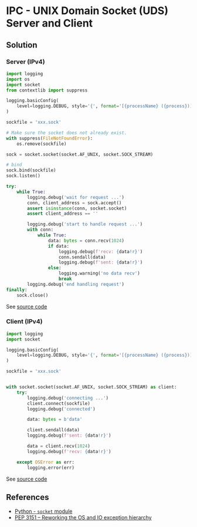 # IPC - UNIX Domain Socket (UDS) Server and Client

## Solution

### Server (IPv4)

```python
import logging
import os
import socket
from contextlib import suppress

logging.basicConfig(
    level=logging.DEBUG, style='{', format='[{processName} ({process})] {message}'
)

sockfile = 'xxx.sock'

# Make sure the socket does not already exist.
with suppress(FileNotFoundError):
    os.remove(sockfile)

sock = socket.socket(socket.AF_UNIX, socket.SOCK_STREAM)

# bind
sock.bind(sockfile)
sock.listen()

try:
    while True:
        logging.debug('wait for request ...')
        conn, client_address = sock.accept()
        assert isinstance(conn, socket.socket)
        assert client_address == ''

        logging.debug('start to handle request ...')
        with conn:
            while True:
                data: bytes = conn.recv(1024)
                if data:
                    logging.debug(f'recv: {data!r}')
                    conn.sendall(data)
                    logging.debug(f'sent: {data!r}')
                else:
                    logging.warning('no data recv')
                    break
        logging.debug('end handling request')
finally:
    sock.close()
```

See [source code](https://github.com/leven-cn/python-cookbook/blob/main/examples/core/ipc_unix_domain_socket_server_ipv4.py)

### Client (IPv4)

```python
import logging
import socket

logging.basicConfig(
    level=logging.DEBUG, style='{', format='[{processName} ({process})] {message}'
)

sockfile = 'xxx.sock'


with socket.socket(socket.AF_UNIX, socket.SOCK_STREAM) as client:
    try:
        logging.debug('connecting ...')
        client.connect(sockfile)
        logging.debug('connected')

        data: bytes = b'data'

        client.sendall(data)
        logging.debug(f'sent: {data!r}')

        data = client.recv(1024)
        logging.debug(f'recv: {data!r}')

    except OSError as err:
        logging.error(err)
```

See [source code](https://github.com/leven-cn/python-cookbook/blob/main/examples/core/ipc_unix_domain_socket_client_ipv4.py)

## References

- [Python - `socket` module](https://docs.python.org/3/library/socket.html)
- [PEP 3151 – Reworking the OS and IO exception hierarchy](https://peps.python.org/pep-3151/)
